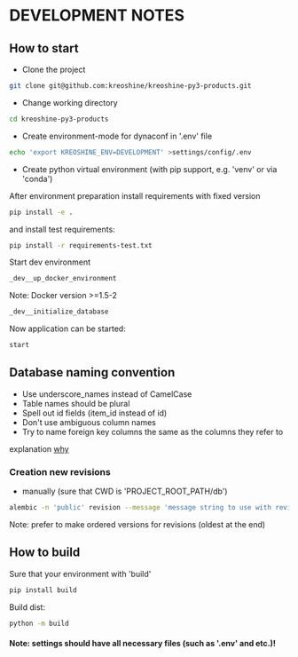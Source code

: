 # DEVELOPMENT NOTES

## How to start

- Clone the project
```bash
git clone git@github.com:kreoshine/kreoshine-py3-products.git
```

- Change working directory
```bash
cd kreoshine-py3-products
```

- Create environment-mode for dynaconf in '.env' file
``` bash
echo 'export KREOSHINE_ENV=DEVELOPMENT' >settings/config/.env
```

- Create python virtual environment (with pip support, e.g. 'venv' or via 'conda')

After environment preparation install requirements with fixed version
``` bash
pip install -e .
```
and install test requirements:
``` bash
pip install -r requirements-test.txt
```

Start dev environment
``` bash
_dev__up_docker_environment
```
Note: Docker version >=1.5-2

``` bash
_dev__initialize_database
```

Now application can be started:
``` bash
start
```

## Database naming convention
- Use underscore_names instead of CamelCase
- Table names should be plural
- Spell out id fields (item_id instead of id)
- Don't use ambiguous column names
- Try to name foreign key columns the same as the columns they refer to

explanation [why](https://dev.to/ovid/database-naming-standards-2061)

### Creation new revisions
- manually (sure that CWD is 'PROJECT_ROOT_PATH/db')
```bash
alembic -n 'public' revision --message 'message string to use with revision'
```
Note: prefer to make ordered versions for revisions (oldest at the end)

## How to build

Sure that your environment with 'build'
``` bash
pip install build
```

Build dist:
``` bash
python -m build
```

#### Note: settings should have all necessary files (such as '.env' and etc.)!